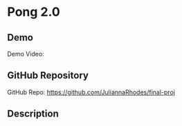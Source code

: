 # Pong 2.0

## Demo
Demo Video: <URL>

## GitHub Repository
GitHub Repo: <https://github.com/JuliannaRhodes/final-proj>

## Description
